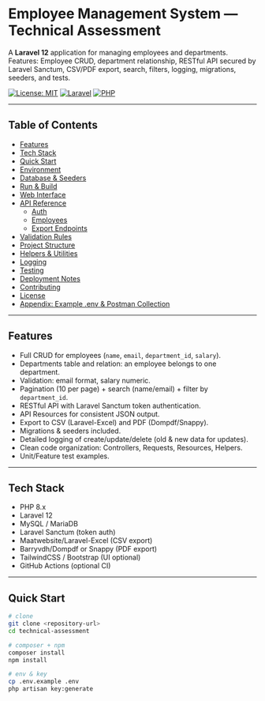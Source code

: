 # Employee Management System — Technical Assessment

A **Laravel 12** application for managing employees and departments.  
Features: Employee CRUD, department relationship, RESTful API secured by Laravel Sanctum, CSV/PDF export, search, filters, logging, migrations, seeders, and tests.

[![License: MIT](https://img.shields.io/badge/License-MIT-blue.svg)](https://opensource.org/licenses/MIT)
[![Laravel](https://img.shields.io/badge/Laravel-12.x-red.svg)]()
[![PHP](https://img.shields.io/badge/PHP-8.x-blue.svg)]()

---

## Table of Contents
- [Features](#features)  
- [Tech Stack](#tech-stack)  
- [Quick Start](#quick-start)  
- [Environment](#environment)  
- [Database & Seeders](#database--seeders)  
- [Run & Build](#run--build)  
- [Web Interface](#web-interface)  
- [API Reference](#api-reference)  
  - [Auth](#auth)  
  - [Employees](#employees)  
  - [Export Endpoints](#export-endpoints)  
- [Validation Rules](#validation-rules)  
- [Project Structure](#project-structure)  
- [Helpers & Utilities](#helpers--utilities)  
- [Logging](#logging)  
- [Testing](#testing)  
- [Deployment Notes](#deployment-notes)  
- [Contributing](#contributing)  
- [License](#license)
- [Appendix: Example .env & Postman Collection](#appendix-example-env--postman-collection)

---

## Features
- Full CRUD for employees (`name`, `email`, `department_id`, `salary`).
- Departments table and relation: an employee belongs to one department.
- Validation: email format, salary numeric.
- Pagination (10 per page) + search (name/email) + filter by `department_id`.
- RESTful API with Laravel Sanctum token authentication.
- API Resources for consistent JSON output.
- Export to CSV (Laravel-Excel) and PDF (Dompdf/Snappy).
- Migrations & seeders included.
- Detailed logging of create/update/delete (old & new data for updates).
- Clean code organization: Controllers, Requests, Resources, Helpers.
- Unit/Feature test examples.

---

## Tech Stack
- PHP 8.x  
- Laravel 12  
- MySQL / MariaDB  
- Laravel Sanctum (token auth)  
- Maatwebsite/Laravel-Excel (CSV export)  
- Barryvdh/Dompdf or Snappy (PDF export)  
- TailwindCSS / Bootstrap (UI optional)
- GitHub Actions (optional CI)

---

## Quick Start

```bash
# clone
git clone <repository-url>
cd technical-assessment

# composer + npm
composer install
npm install

# env & key
cp .env.example .env
php artisan key:generate
